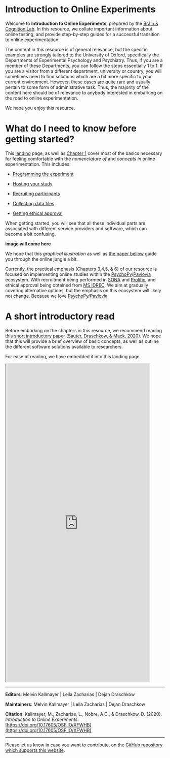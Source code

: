 Introduction to Online Experiments
==================================================================================================

Welcome to **Introduction to Online Experiments**, prepared by the [Brain & Cognition Lab](http://www.brainandcognition.org/). In this resource, we collate important information about online testing, and provide step-by-step guides for a successful transition to online experimentation.

The content in this resource is of general relevance, but the specific examples are strongly tailored to the University of Oxford, specifically the Departments of Experimental Psychology and Psychiatry. Thus, if you are a member of these Departments, you can  follow the steps essentially 1 to 1. If you are a visitor from a different department, university or country, you will sometimes need to find solutions which are a bit more specific to your current environment. However, these cases are quite rare and usually pertain to some form of administrative task. Thus, the majority of the content here should be of relevance to anybody interested in embarking on the road to online experimentation.

We hope you enjoy this resource.

# What do I need to know before getting started?
This [landing](https://online-ws.readthedocs.io/en/latest/) page, as well as [Chapter 1](https://online-ws.readthedocs.io/en/latest/Ch_1_GettingStarted/) cover most of the basics necessary for feeling comfortable with the *nomenclature of* and *concepts in* online experimentation. This includes:

* [Programming the experiment](https://online-ws.readthedocs.io/en/latest/Ch_1_GettingStarted/#12-programming-the-experiment)

* [Hosting your study](https://online-ws.readthedocs.io/en/latest/Ch_1_GettingStarted/#13-hosting-the-study)

* [Recruiting participants](https://online-ws.readthedocs.io/en/latest/Ch_1_GettingStarted/#14-recruiting-participants)

* [Collecting data files](https://online-ws.readthedocs.io/en/latest/Ch_1_GettingStarted/#15-data)

* [Getting ethical approval](https://online-ws.readthedocs.io/en/latest/Ch_1_GettingStarted/#2-ethics)

When getting started, you will see that all these individual parts are associated with different service providers and software, which can become a bit confusing.

**image will come here**

We hope that this *graphical illustration* as well as [the paper bellow](https://online-ws.readthedocs.io/en/latest/#a-short-introductory-read) guide you through the online jungle a bit.

Currently, the practical emphasis (Chapters 3,4,5, & 6) of our resource is focused on implementing online studies within the [PsychoPy](https://psychopy.org/)/[Pavlovia](https://pavlovia.org/docs/home/about) ecosystem. With recruitment being performed in [SONA](https://opr.sona-systems.com) and [Prolific](https://www.prolific.co/); and ethical approval being obtained from [MS IDREC](https://researchsupport.admin.ox.ac.uk/governance/ethics/committees/msidrec). We aim at gradually covering alternative options, but the emphasis on this ecosystem will likely not change. Because we love [PsychoPy](https://psychopy.org/)/[Pavlovia](https://pavlovia.org/docs/home/about).

# A short introductory read
Before embarking on the chapters in this resource, we recommend reading this [short introductory paper](https://doi.org/10.31234/osf.io/tr76d) ([Sauter, Draschkow, & Mack, 2020](https://doi.org/10.31234/osf.io/tr76d)). We hope that this will provide a brief overview of basic concepts, as well as outline the different software solutions available to researchers.

For ease of reading, we have embedded it into this landing page.

<!DOCTYPE html>
<html>
    <body>
        <iframe src="https://docs.google.com/gview?url=https://www.draschkow.com/app/download/2849253/SauterDraschkowMack_PrePrint.pdf&embedded=true"
        style="width: 90%; height: 1000px">
            <p>Your browser does not support iframes.</p>
        </iframe>
    </body>
</html>


--------
**Editors**: Melvin Kallmayer | Leila Zacharias | Dejan Draschkow

**Maintainers**: Melvin Kallmayer | Leila Zacharias | Dejan Draschkow

**Citation**: Kallmayer, M., Zacharias, L., Nobre, A.C., & Draschkow, D. (2020). *Introduction to Online Experiments*. [https://doi.org/10.17605/OSF.IO/XFWHB](https://doi.org/10.17605/OSF.IO/XFWHB)

--------
Please let us know in case you want to contribute, on the [GitHub repository which supports this website](https://github.com/mkallmayer/online_ws/tree/master/docs).
